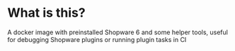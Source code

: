# What is this?

A docker image with preinstalled Shopware 6 and some helper tools, useful for debugging Shopware plugins or running plugin tasks in CI
